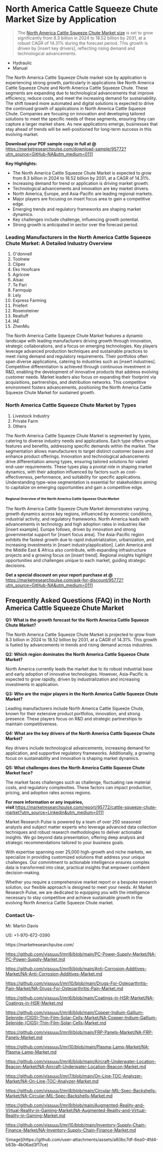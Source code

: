 <h1>North America Cattle Squeeze Chute Market&nbsp;Size by Application</h1><blockquote><p>The <a href="https://marketresearchpulse.com/download-sample/95772?utm_source=GitHub-NA&amp;utm_medium=0111">North America Cattle Squeeze Chute Market size</a> is set to grow significantly from 8.3 billion in 2024 to 18.52 billion by 2031, at a robust CAGR of 14.31% during the forecast period. This growth is driven by [insert key drivers], reflecting rising demand and technological advancements.</p></blockquote><ul><li>Hydraulic<li> Manual</li></ul><p>The North America Cattle Squeeze Chute market size by application is experiencing strong growth, particularly in applications like North America Cattle Squeeze Chute and North America Cattle Squeeze Chute. These segments are expanding due to technological advancements that improve efficiency, reduce costs, and meet the increasing demand for sustainability. The shift toward more automated and digital solutions is expected to drive the continued growth of applications in North America Cattle Squeeze Chute. Companies are focusing on innovation and developing tailored solutions to meet the specific needs of these segments, ensuring they can capture a larger market share. As new applications emerge, businesses that stay ahead of trends will be well-positioned for long-term success in this evolving market.</p><p><strong>Download your PDF sample copy in full at @ </strong><a href="https://marketresearchpulse.com/download-sample/95772?utm_source=GitHub-NA&amp;utm_medium=0111">https://marketresearchpulse.com/download-sample/95772?utm_source=GitHub-NA&amp;utm_medium=0111</a></p><p><strong>Key Highlights: </strong></p><ul><li>The North America Cattle Squeeze Chute Market is expected to grow from 8.3 billion in 2024 to 18.52 billion by 2031, at a CAGR of 14.31%.</li><li>Increasing demand for trend or application is driving market growth.</li><li>Technological advancements and innovation are key market drivers.</li><li>North America, Europe, and Asia-Pacific are leading regional markets.</li><li>Major players are focusing on insert focus area to gain a competitive edge.</li><li>Emerging trends and regulatory frameworks are shaping market dynamics.</li><li>Key challenges include challenge, influencing growth potential.</li><li>Strong growth is anticipated in sector over the forecast period.</li></ul><h3>Leading Manufacturers in the North America Cattle Squeeze Chute Market: A Detailed Industry Overview</h3><ol><li>O'donnell</li><li>Toolnew</li><li>Clipex</li><li>Eko Hoofcare</li><li>Agricow</li><li>Alsac</li><li>Te Pari</li><li>Farmquip</li><li>Lely</li><li>Express Farming</li><li>Priefert</li><li>Rosensteiner</li><li>Realtuff</li><li>IAE</li><li>ZhenMu</li></ol><div class="flex max-w-full flex-col flex-grow"><div class="min-h-8 text-message flex w-full flex-col items-end gap-2 whitespace-normal break-words [.text-message+&amp;]:mt-5" dir="auto" data-message-author-role="assistant" data-message-id="fd8432e4-4910-450d-b182-61b7bfb0a01f" data-message-model-slug="gpt-4o"><div class="flex w-full flex-col gap-1 empty:hidden first:pt-[3px]"><div class="markdown prose w-full break-words dark:prose-invert light"><p>The North America Cattle Squeeze Chute Market features a dynamic landscape with leading manufacturers driving growth through innovation, strategic collaborations, and a focus on emerging technologies. Key players leverage advanced production techniques and sustainable practices to meet rising demand and regulatory requirements. Their portfolios often span diverse applications, catering to industries such as [insert industries]. Competitive differentiation is achieved through continuous investment in R&amp;D, enabling the development of innovative products that address evolving customer needs. Market leaders also focus on expanding their footprint via acquisitions, partnerships, and distribution networks. This competitive environment fosters advancements, positioning the North America Cattle Squeeze Chute Market for sustained growth.</p></div></div></div></div><h3>North America Cattle Squeeze Chute Market by Types</h3><ol><li>Livestock Industry<li> Private Farm<li> Others</li></ol><div class="flex max-w-full flex-col flex-grow"><div class="min-h-8 text-message flex w-full flex-col items-end gap-2 whitespace-normal break-words [.text-message+&amp;]:mt-5" dir="auto" data-message-author-role="assistant" data-message-id="084470be-0bb7-4664-bddf-5156b4f41249" data-message-model-slug="gpt-4o-mini"><div class="flex w-full flex-col gap-1 empty:hidden first:pt-[3px]"><div class="markdown prose w-full break-words dark:prose-invert light"><p>The North America Cattle Squeeze Chute Market is segmented by types, catering to diverse industry needs and applications. Each type offers unique features and benefits, addressing specific demands within the market. The segmentation allows manufacturers to target distinct customer bases and enhance product offerings. Innovation and technological advancements drive differentiation among types, ensuring tailored solutions for varied end-user requirements. These types play a pivotal role in shaping market dynamics, with their adoption influenced by factors such as cost-effectiveness, performance, and suitability for specific applications. Understanding type-wise segmentation is essential for stakeholders aiming to capitalize on emerging opportunities and gain a competitive edge.</p></div></div></div></div><h3><span style="font-size: 11px;">Regional Overview of the North America Cattle Squeeze Chute Market</span></h3><div class="flex max-w-full flex-col flex-grow"><div class="min-h-8 text-message flex w-full flex-col items-end gap-2 whitespace-normal break-words [.text-message+&amp;]:mt-5" dir="auto" data-message-author-role="assistant" data-message-id="e9038762-ce64-4e30-91c9-9bd413514231" data-message-model-slug="gpt-4o-mini"><div class="flex w-full flex-col gap-1 empty:hidden first:pt-[3px]"><div class="markdown prose w-full break-words dark:prose-invert light"><p>The North America Cattle Squeeze Chute Market demonstrates varying growth dynamics across key regions, influenced by economic conditions, industrial activity, and regulatory frameworks. North America leads with advancements in technology and high adoption rates in industries like [insert example]. Europe follows, driven by innovation and strong governmental support for [insert focus area]. The Asia-Pacific region exhibits the fastest growth due to rapid industrialization, urbanization, and increasing investments in [insert industry/application]. Latin America and the Middle East &amp; Africa also contribute, with expanding infrastructure projects and a growing focus on [insert trend]. Regional insights highlight opportunities and challenges unique to each market, guiding strategic decisions.</p></div></div></div></div><p><strong>Get a special discount on your report purchase at @ </strong><a href="https://marketresearchpulse.com/ask-for-discount/95772?utm_source=GitHub-NA&amp;utm_medium=0111">https://marketresearchpulse.com/ask-for-discount/95772?utm_source=GitHub-NA&amp;utm_medium=0111</a></p><h2>Frequently Asked Questions (FAQ) in the North America Cattle Squeeze Chute Market</h2><p><strong>Q1: What is the growth forecast for the North America Cattle Squeeze Chute Market?</strong></p><p>The North America Cattle Squeeze Chute Market is projected to grow from 8.3 billion in 2024 to 18.52 billion by 2031, at a CAGR of 14.31%. This growth is fueled by advancements in trends and rising demand across industries.</p><p><strong>Q2: Which region dominates the North America Cattle Squeeze Chute Market?</strong></p><p>North America currently leads the market due to its robust industrial base and early adoption of innovative technologies. However, Asia-Pacific is expected to grow rapidly, driven by industrialization and increasing investments in application.</p><p><strong>Q3: Who are the major players in the North America Cattle Squeeze Chute Market?</strong></p><p>Leading manufacturers include North America Cattle Squeeze Chute, known for their extensive product portfolios, innovation, and strong presence. These players focus on R&amp;D and strategic partnerships to maintain competitiveness.</p><p><strong>Q4: What are the key drivers of the North America Cattle Squeeze Chute Market?</strong></p><p>Key drivers include technological advancements, increasing demand for application, and supportive regulatory frameworks. Additionally, a growing focus on sustainability and innovation is shaping market dynamics.</p><p><strong>Q5: What challenges does the North America Cattle Squeeze Chute Market face?</strong></p><p>The market faces challenges such as challenge, fluctuating raw material costs, and regulatory complexities. These factors can impact production, pricing, and adoption rates across regions.</p><p><strong>For more information or any inquiries, visit&nbsp;</strong><a href="https://marketresearchpulse.com/report/95772/cattle-squeeze-chute-market?utm_source=Linkedin&utm_medium=0111">https://marketresearchpulse.com/report/95772/cattle-squeeze-chute-market?utm_source=Linkedin&utm_medium=0111</a></p><p>Market Research Pulse is powered by a team of over 250 seasoned analysts and subject matter experts who leverage advanced data collection techniques and robust research methodologies to deliver actionable insights. We go beyond data presentation, offering deep analysis and strategic recommendations tailored to your business goals.</p><p>With expertise spanning over 25,000 high-growth and niche markets, we specialize in providing customized solutions that address your unique challenges. Our commitment to actionable intelligence ensures complex data is transformed into clear, practical insights that empower confident decision-making.</p><p>Whether you require a comprehensive market report or a bespoke research solution, our flexible approach is designed to meet your needs. At Market Research Pulse, we are dedicated to equipping you with the intelligence necessary to stay competitive and achieve sustainable growth in the evolving North America Cattle Squeeze Chute market.</p><h3><strong>Contact Us-</strong></h3><p>Mr. Martin Davis</p><p>US: +1-970-672-0390</p><p>https://marketresearchpulse.com/</p><p><a href="https://github.com/vissuuu1/mri8/blob/main/PC-Power-Supply-Market/NA-PC-Power-Supply-Market.md">https://github.com/vissuuu1/mri8/blob/main/PC-Power-Supply-Market/NA-PC-Power-Supply-Market.md</a></p><p><a href="https://github.com/vissuuu1/mri9/blob/main/Anti-Corrosion-Additives-Market/NA-Anti-Corrosion-Additives-Market.md">https://github.com/vissuuu1/mri9/blob/main/Anti-Corrosion-Additives-Market/NA-Anti-Corrosion-Additives-Market.md</a></p><p><a href="https://github.com/vissuuu1/mri10/blob/main/Drugs-For-Osteoarthritis-Pain-Market/NA-Drugs-For-Osteoarthritis-Pain-Market.md">https://github.com/vissuuu1/mri10/blob/main/Drugs-For-Osteoarthritis-Pain-Market/NA-Drugs-For-Osteoarthritis-Pain-Market.md</a></p><p><a href="https://github.com/vissuuu1/mri6/blob/main/Coatings-in-HSR-Market/NA-Coatings-in-HSR-Market.md">https://github.com/vissuuu1/mri6/blob/main/Coatings-in-HSR-Market/NA-Coatings-in-HSR-Market.md</a></p><p><a href="https://github.com/vissuuu1/mri8/blob/main/Copper-Indium-Gallium-Selenide-(CIGS)-Thin-Film-Solar-Cells-Market/NA-Copper-Indium-Gallium-Selenide-(CIGS)-Thin-Film-Solar-Cells-Market.md">https://github.com/vissuuu1/mri8/blob/main/Copper-Indium-Gallium-Selenide-(CIGS)-Thin-Film-Solar-Cells-Market/NA-Copper-Indium-Gallium-Selenide-(CIGS)-Thin-Film-Solar-Cells-Market.md</a></p><p><a href="https://github.com/vissuuu1/mri9/blob/main/FRP-Panels-Market/NA-FRP-Panels-Market.md">https://github.com/vissuuu1/mri9/blob/main/FRP-Panels-Market/NA-FRP-Panels-Market.md</a></p><p><a href="https://github.com/vissuuu1/mri10/blob/main/Plasma-Lamp-Market/NA-Plasma-Lamp-Market.md">https://github.com/vissuuu1/mri10/blob/main/Plasma-Lamp-Market/NA-Plasma-Lamp-Market.md</a></p><p><a href="https://github.com/vissuuu1/mri6/blob/main/Aircraft-Underwater-Location-Beacon-Market/NA-Aircraft-Underwater-Location-Beacon-Market.md">https://github.com/vissuuu1/mri6/blob/main/Aircraft-Underwater-Location-Beacon-Market/NA-Aircraft-Underwater-Location-Beacon-Market.md</a></p><p><a href="https://github.com/vissuuu1/mri7/blob/main/On-Line-TOC-Analyzer-Market/NA-On-Line-TOC-Analyzer-Market.md">https://github.com/vissuuu1/mri7/blob/main/On-Line-TOC-Analyzer-Market/NA-On-Line-TOC-Analyzer-Market.md</a></p><p><a href="https://github.com/vissuuu1/mri8/blob/main/Circular-MIL-Spec-Backshells-Market/NA-Circular-MIL-Spec-Backshells-Market.md">https://github.com/vissuuu1/mri8/blob/main/Circular-MIL-Spec-Backshells-Market/NA-Circular-MIL-Spec-Backshells-Market.md</a></p><p><a href="https://github.com/vissuuu1/mri9/blob/main/Augmented-Reality-and-Virtual-Reality-in-Gaming-Market/NA-Augmented-Reality-and-Virtual-Reality-in-Gaming-Market.md">https://github.com/vissuuu1/mri9/blob/main/Augmented-Reality-and-Virtual-Reality-in-Gaming-Market/NA-Augmented-Reality-and-Virtual-Reality-in-Gaming-Market.md</a></p><p><a href="https://github.com/vissuuu1/mri10/blob/main/Inventory-Supply-Chain-Finance-Market/NA-Inventory-Supply-Chain-Finance-Market.md">https://github.com/vissuuu1/mri10/blob/main/Inventory-Supply-Chain-Finance-Market/NA-Inventory-Supply-Chain-Finance-Market.md</a></p>
![image](https://github.com/user-attachments/assets/a60bc7df-6ea0-4fd4-b83b-4b06ad3f17ce)
